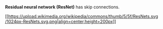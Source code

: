 **Residual neural network (ResNet)** has skip connections.

[[https://upload.wikimedia.org/wikipedia/commons/thumb/5/5f/ResNets.svg/1024px-ResNets.svg.png|align=center,height=200px]]